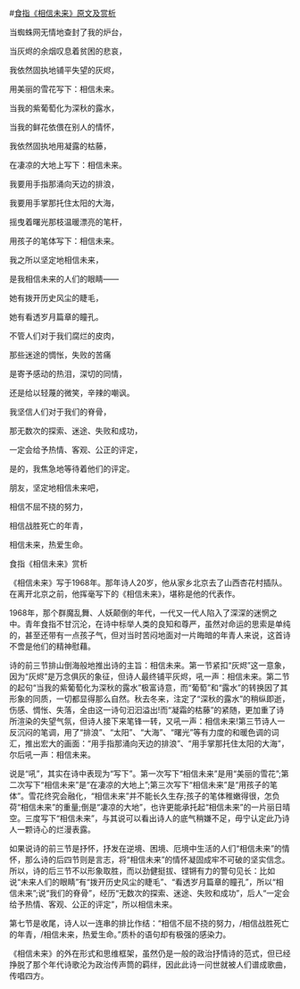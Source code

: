 #[食指《相信未来》原文及赏析](https://www.vrrw.net/wx/10762.html)

当蜘蛛网无情地查封了我的炉台，

当灰烬的余烟叹息着贫困的悲哀，

我依然固执地铺平失望的灰烬，

用美丽的雪花写下：相信未来。



当我的紫葡萄化为深秋的露水，

当我的鲜花依偎在别人的情怀，

我依然固执地用凝露的枯藤，

在凄凉的大地上写下：相信未来。



我要用手指那涌向天边的排浪，

我要用手掌那托住太阳的大海，

摇曳着曙光那枝温暖漂亮的笔杆，

用孩子的笔体写下：相信未来。



我之所以坚定地相信未来，

是我相信未来的人们的眼睛——

她有拨开历史风尘的睫毛，

她有看透岁月篇章的瞳孔。

不管人们对于我们腐烂的皮肉，

那些迷途的惆怅，失败的苦痛

是寄予感动的热泪，深切的同情，

还是给以轻蔑的微笑，辛辣的嘲讽。



我坚信人们对于我们的脊骨，

那无数次的探索、迷途、失败和成功，

一定会给予热情、客观、公正的评定，

是的，我焦急地等待着他们的评定。



朋友，坚定地相信未来吧，

相信不屈不挠的努力，

相信战胜死亡的年青，

相信未来，热爱生命。



食指《相信未来》赏析

《相信未来》写于1968年。那年诗人20岁，他从家乡北京去了山西杏花村插队。在离开北京之前，他挥毫写下的《相信未来》，堪称是他的代表作。

1968年，那个群魔乱舞、人妖颠倒的年代，一代又一代人陷入了深深的迷惘之中。青年食指不甘沉沦，在诗中标举人类的良知和尊严，虽然对命运的思索是单纯的，甚至还带有一点孩子气，但对当时苦闷地面对一片晦暗的年青人来说，这首诗不啻是他们的精神慰藉。

诗的前三节排山倒海般地推出诗的主旨：相信未来。第一节紧扣“灰烬”这一意象，因为“灰烬”是万念俱灰的象征，但诗人最终铺平灰烬，吼一声：相信未来。第二节的起句“当我的紫葡萄化为深秋的露水”极富诗意，而“葡萄”和“露水”的转换因了其形象的同质，一切都显得那么自然。秋去冬来，注定了“深秋的露水”的稍纵即逝，伤感、惆怅、失落，全由这一诗句汩汩溢出!而“凝霜的枯藤”的紧随，更加重了诗所渲染的失望气氛，但诗人接下来笔锋一转，又吼一声：相信未来!第三节诗人一反沉闷的笔调，用了“排浪”、“太阳”、“大海”、“曙光”等有力度的和暖色调的词汇，推出宏大的画面：“用手指那涌向天边的排浪”、“用手掌那托住太阳的大海”，尔后吼一声：相信未来。

说是“吼”，其实在诗中表现为“写下”。第一次写下“相信未来”是用“美丽的雪花”;第二次写下“相信未来”是“在凄凉的大地上”;第三次写下“相信未来”是“用孩子的笔体”。雪花终究会融化，“相信未来”并不能长久生存;孩子的笔体稚嫩得很，怎负荷“相信未来”的重量;倒是“凄凉的大地”，也许更能承托起“相信未来”的一片丽日晴空。三度写下“相信未来”，与其说可以看出诗人的底气稍嫌不足，毋宁认定此乃诗人一颗诗心的烂漫表露。

如果说诗的前三节是抒怀，抒发在逆境、困境、厄境中生活的人们“相信未来”的情怀，那么诗的后四节则是言志，将“相信未来”的情怀凝固成牢不可破的坚实信念。所以，诗的后三节不以形象取胜，而以劲健挺拔、铿锵有力的警句见长：比如说“未来人们的眼睛”有“拨开历史风尘的睫毛”、“看透岁月篇章的瞳孔”，所以“相信未来”;说“我们的脊骨”，经历“无数次的探索、迷途、失败和成功”，后人“一定会给予热情、客观、公正的评定”，所以相信未来。

第七节是收尾，诗人以一连串的排比作结：“相信不屈不挠的努力，/相信战胜死亡的年青，/相信未来，热爱生命。”质朴的语句却有极强的感染力。

《相信未来》的外在形式和思维框架，虽然仍是一般的政治抒情诗的范式，但已经挣脱了那个年代诗歌沦为政治传声筒的羁绊，因此此诗一问世就被人们谱成歌曲，传唱四方。

